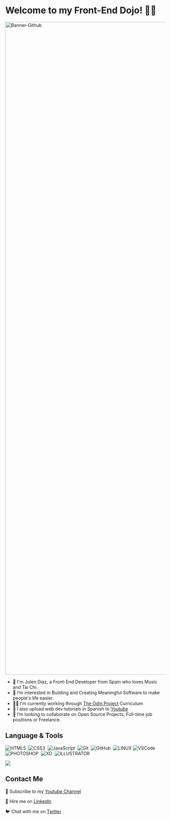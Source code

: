 # Welcome to my Front-End Dojo! 🙏🏽

<img width="2048" alt="Banner-Github" src="https://user-images.githubusercontent.com/66780327/114593857-dd794980-9c8c-11eb-9d7c-ade71b7219f3.png">

- 👋 I'm Julen Diaz, a Front-End Developer from Spain who loves Music and Tai Chi. 
- 👀 I’m interested in Building and Creating Meaningful Software to make people's life easier.
- 🐱‍🏍 I’m currently working through [The Odin Project](https://www.theodinproject.com) Curriculum
- 🎥 I also upload web dev tutorials in Spanish to [Youtube](https://www.youtube.com/channel/UCUoloquxVnnNLFTD8RwthIQ)
- 💞️ I’m looking to collaborate on Open Source Projects, Full-time job positions or Freelance.

## Language & Tools

![HTML5](https://img.shields.io/badge/HTML5-E34F26.svg?&style=flat&logo=html5&logoColor=white)&nbsp;
![CSS3](https://img.shields.io/badge/CSS3-%231572B6.svg?&style=flat&logo=css3&logoColor=white)&nbsp;
![JavaScript](https://img.shields.io/badge/JAVASCRIPT-323330.svg?&style=flat&logo=javascript&logoColor=%23F7DF1E)&nbsp;
![Git](https://img.shields.io/badge/GIT-%23F05033.svg?&style=flat&logo=git&logoColor=white)&nbsp;
![GitHub](https://img.shields.io/badge/GITHUB-%23121011.svg?&style=flat&logo=github&logoColor=white)&nbsp;
![LINUX](https://img.shields.io/badge/LINUX-FCC624?style=flat-square&logo=linux&logoColor=black)
![VSCode](https://img.shields.io/badge/VSCODE-007ACC.svg?&style=flat&logo=visual-studio-code)&nbsp;
![PHOTOSHOP](https://img.shields.io/badge/PHOTOSHOP-31A8FF.svg?&style=flat&logo=adobe-photoshop&logoColor=white)&nbsp;
![XD](https://img.shields.io/badge/XD-FFC0CB.svg?&style=flat&logo=adobe-xd&logoColor=black)&nbsp;
![ILLUSTRATOR](https://img.shields.io/badge/ILLUSTRATOR-FFAE1A.svg?&style=flat&logo=adobe-illustrator&logoColor=black)&nbsp;

<img  src="https://github-readme-stats.vercel.app/api?username=shifujulen&show_icons=true&theme=tokyonight&icon_color=6392DF">

## Contact Me

🎥 Subscribe to my [Youtube Channel](https://www.youtube.com/channel/UCUoloquxVnnNLFTD8RwthIQ) 

🚀 Hire me on [LinkedIn](https://www.linkedin.com/in/julenfront/) 

🐦 Chat with me on [Twitter](https://twitter.com/julendev)
